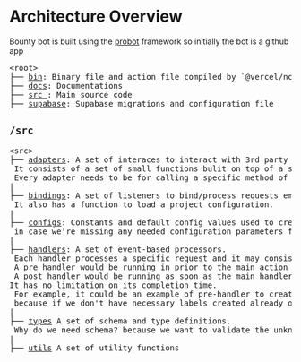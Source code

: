 # Architecture Overview

Bounty bot is built using the [probot](https://probot.github.io/) framework so initially the bot is a github app

<pre>
&lt;root&gt;
├── <a href="https://github.com/ubiquity/bounty-bot/tree/development/bin">bin</a>: Binary file and action file compiled by `@vercel/ncc`
├── <a href="https://github.com/ubiquity/bounty-bot/tree/development/docs">docs</a>: Documentations
├── <a href="https://github.com/ubiquity/bounty-bot/tree/development/src">src </a>: Main source code
├── <a href="https://github.com/ubiquity/bounty-bot/tree/development/supabase">supabase</a>: Supabase migrations and configuration file
</pre>


## `/src`
<pre>
&lt;src&gt;
├── <a href="https://github.com/ubiquity/bounty-bot/tree/development/src/adapters">adapters</a>: A set of interaces to interact with 3rd party libraries such as <a href="https://www.npmjs.com/package/telegraf">Telegraf</a>, <a href="https://www.npmjs.com/package/@supabase/supabase-js">supabase-js</a>.<br> It consists of a set of small functions bulit on top of a specific library.<br> Every adapter needs to be for calling a specific method of the library.
|
├── <a href="https://github.com/ubiquity/bounty-bot/tree/development/src/bindings">bindings</a>: A set of listeners to bind/process requests emitted by GitHub.<br> It also has a function to load a project configuration. 
| 
├── <a href="https://github.com/ubiquity/bounty-bot/tree/development/src/configs">configs</a>: Constants and default config values used to create a bot configuration<br> in case we're missing any needed configuration parameters from both .env and config file.
|
├── <a href="https://github.com/ubiquity/bounty-bot/tree/development/src/handlers">handlers</a>: A set of event-based processors.<br> Each handler processes a specific request and it may consist of pre, action and post handlers.<br> A pre handler would be running in prior to the main action which needs to be shorter not to affect the main handler's process.<br> A post handler would be running as soon as the main handler gets completed. <br>It has no limitation on its completion time.<br> For example, it could be an example of pre-handler to create missing price labels <br> because if we don't have necessary labels created already on the repo, labeling non-exists labels would definitely throw.
| 
├── <a href="https://github.com/ubiquity/bounty-bot/tree/development/src/types">types</a> A set of schema and type definitions.<br> Why do we need schema? because we want to validate the unknown input and throw the error before the main execution. 
| 
├── <a href="https://github.com/ubiquity/bounty-bot/tree/development/src/utils">utils</a> A set of utility functions
</pre>
